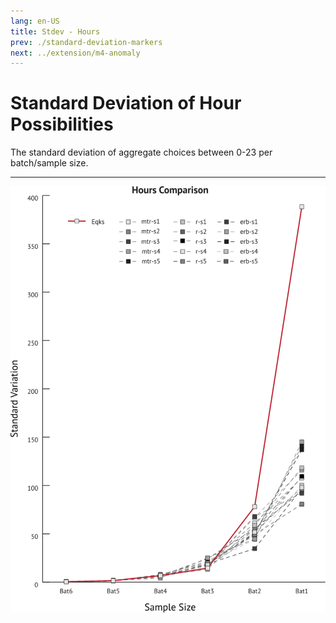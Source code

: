 ```yaml
---
lang: en-US
title: Stdev - Hours
prev: ./standard-deviation-markers
next: ../extension/m4-anomaly
---
```


# Standard Deviation of Hour Possibilities

The standard deviation of aggregate choices between 0-23 per batch/sample size.

---
<img src="../_media/graphs/stdev-hr-comp.svg" style="width:600px" alt="Hour STDEV">
